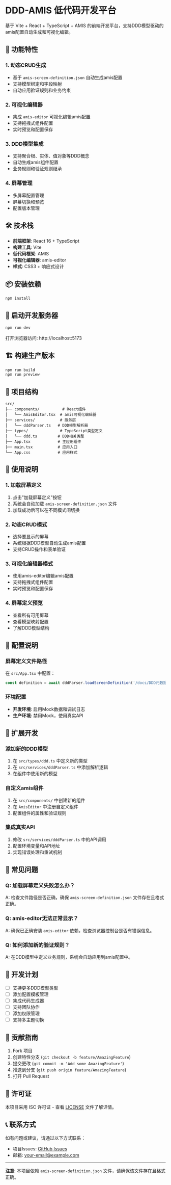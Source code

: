 <!--
 * @Author: liuxin liuin@sweib.com
 * @Date: 2025-09-01 15:37:57
 * @LastEditors: liuxin liuin@sweib.com
 * @LastEditTime: 2025-09-01 17:52:31
 * @FilePath: /yudao-cloud-mini/apps/ddd-amis-web/README.md
 * @Description: 这是默认设置,请设置`customMade`, 打开koroFileHeader查看配置 进行设置: https://github.com/OBKoro1/koro1FileHeader/wiki/%E9%85%8D%E7%BD%AE
-->
# DDD-AMIS 低代码开发平台

基于 Vite + React + TypeScript + AMIS 的前端开发平台，支持DDD模型驱动的amis配置自动生成和可视化编辑。

## 🚀 功能特性

### 1. 动态CRUD生成
- 基于 `amis-screen-definition.json` 自动生成amis配置
- 支持模型绑定和字段映射
- 自动应用验证规则和业务约束

### 2. 可视化编辑器
- 集成 `amis-editor` 可视化编辑amis配置
- 支持拖拽式组件配置
- 实时预览和配置保存

### 3. DDD模型集成
- 支持聚合根、实体、值对象等DDD概念
- 自动生成amis组件配置
- 业务规则和验证规则继承

### 4. 屏幕管理
- 多屏幕配置管理
- 屏幕切换和预览
- 配置版本管理

## 🛠️ 技术栈

- **前端框架**: React 16 + TypeScript
- **构建工具**: Vite
- **低代码框架**: AMIS
- **可视化编辑器**: amis-editor
- **样式**: CSS3 + 响应式设计

## 📦 安装依赖

```bash
npm install
```

## 🚀 启动开发服务器

```bash
npm run dev
```

打开浏览器访问: http://localhost:5173

## 🏗️ 构建生产版本

```bash
npm run build
npm run preview
```

## 📁 项目结构

```
src/
├── components/          # React组件
│   └── AmisEditor.tsx  # amis可视化编辑器
├── services/           # 服务层
│   └── dddParser.ts   # DDD模型解析器
├── types/              # TypeScript类型定义
│   └── ddd.ts         # DDD相关类型
├── App.tsx            # 主应用组件
├── main.tsx           # 应用入口
└── App.css            # 应用样式
```

## 🎯 使用说明

### 1. 加载屏幕定义

1. 点击"加载屏幕定义"按钮
2. 系统会自动加载 `amis-screen-definition.json` 文件
3. 加载成功后可以在不同模式间切换

### 2. 动态CRUD模式

- 选择要显示的屏幕
- 系统根据DDD模型自动生成amis配置
- 支持CRUD操作和表单验证

### 3. 可视化编辑器模式

- 使用amis-editor编辑amis配置
- 支持拖拽式组件配置
- 实时预览和配置保存

### 4. 屏幕定义预览

- 查看所有可用屏幕
- 查看模型映射配置
- 了解DDD模型结构

## 🔧 配置说明

### 屏幕定义文件路径

在 `src/App.tsx` 中配置：

```typescript
const definition = await dddParser.loadScreenDefinition('/docs/DDD元数据驱动开发平台-v1.0/samples/order-inv-pay/amis-screen-definition.json');
```

### 环境配置

- **开发环境**: 启用Mock数据和调试日志
- **生产环境**: 禁用Mock，使用真实API

## 🔌 扩展开发

### 添加新的DDD模型

1. 在 `src/types/ddd.ts` 中定义新的类型
2. 在 `src/services/dddParser.ts` 中添加解析逻辑
3. 在组件中使用新的模型

### 自定义amis组件

1. 在 `src/components/` 中创建新的组件
2. 在 `AmisEditor` 中注册自定义组件
3. 配置组件的属性和验证规则

### 集成真实API

1. 修改 `src/services/dddParser.ts` 中的API调用
2. 配置环境变量和API地址
3. 实现错误处理和重试机制

## 🐛 常见问题

### Q: 加载屏幕定义失败怎么办？

A: 检查文件路径是否正确，确保 `amis-screen-definition.json` 文件存在且格式正确。

### Q: amis-editor无法正常显示？

A: 确保已正确安装 `amis-editor` 依赖，检查浏览器控制台是否有错误信息。

### Q: 如何添加新的验证规则？

A: 在DDD模型中定义业务规则，系统会自动应用到amis配置中。

## 📝 开发计划

- [ ] 支持更多DDD模型类型
- [ ] 添加配置模板管理
- [ ] 集成代码生成器
- [ ] 支持团队协作
- [ ] 添加权限管理
- [ ] 支持多主题切换

## 🤝 贡献指南

1. Fork 项目
2. 创建特性分支 (`git checkout -b feature/AmazingFeature`)
3. 提交更改 (`git commit -m 'Add some AmazingFeature'`)
4. 推送到分支 (`git push origin feature/AmazingFeature`)
5. 打开 Pull Request

## 📄 许可证

本项目采用 ISC 许可证 - 查看 [LICENSE](LICENSE) 文件了解详情。

## 📞 联系方式

如有问题或建议，请通过以下方式联系：

- 项目Issues: [GitHub Issues](https://github.com/your-repo/issues)
- 邮箱: your-email@example.com

---

**注意**: 本项目依赖 `amis-screen-definition.json` 文件，请确保该文件存在且格式正确。
